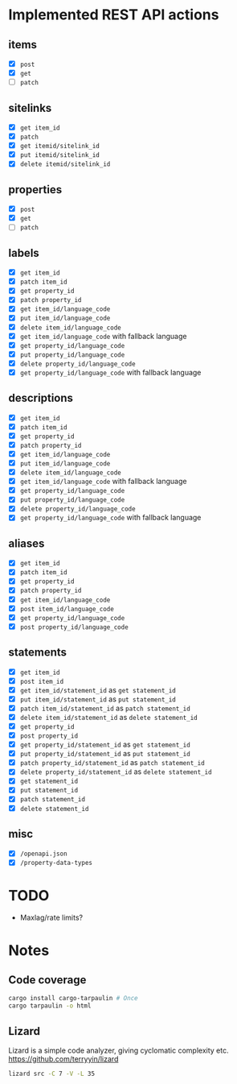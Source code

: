 # Implemented REST API actions
## items
- [x] `post`
- [x] `get`
- [ ] `patch`
## sitelinks
- [x] `get item_id`
- [x] `patch`
- [x] `get itemid/sitelink_id`
- [x] `put itemid/sitelink_id`
- [x] `delete itemid/sitelink_id`
## properties
- [x] `post`
- [x] `get`
- [ ] `patch`
## labels
- [x] `get item_id`
- [x] `patch item_id`
- [x] `get property_id`
- [x] `patch property_id`
- [x] `get item_id/language_code`
- [x] `put item_id/language_code`
- [x] `delete item_id/language_code`
- [x] `get item_id/language_code` with fallback language
- [x] `get property_id/language_code`
- [x] `put property_id/language_code`
- [x] `delete property_id/language_code`
- [x] `get property_id/language_code` with fallback language
## descriptions
- [x] `get item_id`
- [x] `patch item_id`
- [x] `get property_id`
- [x] `patch property_id`
- [x] `get item_id/language_code`
- [x] `put item_id/language_code`
- [x] `delete item_id/language_code`
- [x] `get item_id/language_code` with fallback language
- [x] `get property_id/language_code`
- [x] `put property_id/language_code`
- [x] `delete property_id/language_code`
- [x] `get property_id/language_code` with fallback language
## aliases
- [x] `get item_id`
- [x] `patch item_id`
- [x] `get property_id`
- [x] `patch property_id`
- [x] `get item_id/language_code`
- [x] `post item_id/language_code`
- [x] `get property_id/language_code`
- [x] `post property_id/language_code`
## statements
- [x] `get item_id`
- [x] `post item_id`
- [x] `get item_id/statement_id` as `get statement_id`
- [x] `put item_id/statement_id` as `put statement_id`
- [x] `patch item_id/statement_id` as `patch statement_id`
- [x] `delete item_id/statement_id` as `delete statement_id`
- [x] `get property_id`
- [x] `post property_id`
- [x] `get property_id/statement_id` as `get statement_id`
- [x] `put property_id/statement_id` as `put statement_id`
- [x] `patch property_id/statement_id` as `patch statement_id`
- [x] `delete property_id/statement_id` as `delete statement_id`
- [x] `get statement_id`
- [x] `put statement_id`
- [x] `patch statement_id`
- [x] `delete statement_id`
## misc
- [x] `/openapi.json`
- [x] `/property-data-types`

# TODO
- Maxlag/rate limits?

# Notes
## Code coverage
```bash
cargo install cargo-tarpaulin # Once
cargo tarpaulin -o html
```

## Lizard
Lizard is a simple code analyzer, giving cyclomatic complexity etc.
https://github.com/terryyin/lizard
```bash
lizard src -C 7 -V -L 35
```

